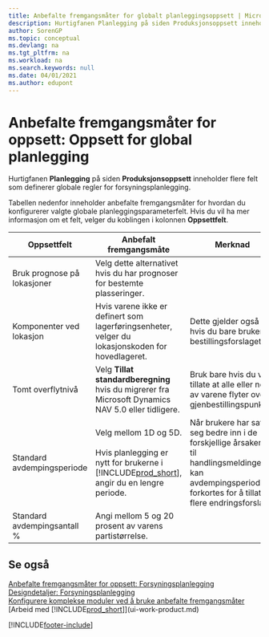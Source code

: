 ```yaml
---
title: Anbefalte fremgangsmåter for globalt planleggingsoppsett | Microsoft-dokumentasjon
description: Hurtigfanen Planlegging på siden Produksjonsoppsett inneholder flere felt som definerer globale regler for forsyningsplanlegging.
author: SorenGP
ms.topic: conceptual
ms.devlang: na
ms.tgt_pltfrm: na
ms.workload: na
ms.search.keywords: null
ms.date: 04/01/2021
ms.author: edupont
---
```

# <a name="setup-best-practices-global-planning-setup"></a>Anbefalte fremgangsmåter for oppsett: Oppsett for global planlegging
Hurtigfanen **Planlegging** på siden **Produksjonsoppsett** inneholder flere felt som definerer globale regler for forsyningsplanlegging.  

 Tabellen nedenfor inneholder anbefalte fremgangsmåter for hvordan du konfigurerer valgte globale planleggingsparameterfelt. Hvis du vil ha mer informasjon om et felt, velger du koblingen i kolonnen **Oppsettfelt**.  

|Oppsettfelt|Anbefalt fremgangsmåte|Merknad|  
|-----------------|-------------------|-------------|  
|Bruk prognose på lokasjoner|Velg dette alternativet hvis du har prognoser for bestemte plasseringer.||  
|Komponenter ved lokasjon|Hvis varene ikke er definert som lagerføringsenheter, velger du lokasjonskoden for hovedlageret.|Dette gjelder også hvis du bare bruker bestillingsforslaget.|  
|Tomt overflytnivå|Velg **Tillat standardberegning** hvis du migrerer fra Microsoft Dynamics NAV 5.0 eller tidligere.|Bruk bare hvis du vil tillate at alle eller noen av varene flyter over gjenbestillingspunktet.|  
|Standard avdempingsperiode|Velg mellom 1D og 5D.<br /><br /> Hvis planlegging er nytt for brukerne i [!INCLUDE[prod_short](includes/prod_short.md)], angir du en lengre periode.|Når brukere har satt seg bedre inn i de forskjellige årsakene til handlingsmeldinger, kan avdempingsperioden forkortes for å tillate flere endringsforslag.|  
|Standard avdempingsantall %|Angi mellom 5 og 20 prosent av varens partistørrelse.||  

## <a name="see-also"></a>Se også
 [Anbefalte fremgangsmåter for oppsett: Forsyningsplanlegging](setup-best-practices-supply-planning.md)   
 [Designdetaljer: Forsyningsplanlegging](design-details-supply-planning.md)   
 [Konfigurere komplekse moduler ved å bruke anbefalte fremgangsmåter](set-up-complex-application-areas-using-best-practices.md)  
 [Arbeid med [!INCLUDE[prod_short](includes/prod_short.md)]](ui-work-product.md)


[!INCLUDE[footer-include](includes/footer-banner.md)]
